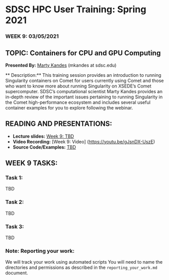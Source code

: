 # SDSC HPC User Training: Spring 2021

###  WEEK 9: 03/05/2021

## TOPIC: Containers for CPU and GPU Computing

**Presented By:** [Marty Kandes](https://www.linkedin.com/in/marty-kandes-b53a34144/) (mkandes at sdsc.edu)

** Description:** This training session provides an introduction to running Singularity containers on Comet for users currently using Comet and those who want to know more about running Singularity on XSEDE’s Comet supercomputer. SDSC’s computational scientist Marty Kandes provides an in-depth review of the important issues pertaining to running Singularity in the Comet high-performance ecosystem and includes several useful container examples for you to explore following the webinar.

## READING AND PRESENTATIONS:

* **Lecture slides:** [Week 9: TBD]()
* **Video Recording:** [Week 9: Video] (https://youtu.be/gJsnDX-UszE)
* **Source Code/Examples:** [TBD]()


## WEEK 9 TASKS:

### Task 1: 
TBD

### Task 2:
TBD

### Task 3: 
TBD


### Note: Reporting your work:
We will track your work using automated scripts
You will need to name the directories and permissions as described in the ``reporting_your_work.md`` document.
